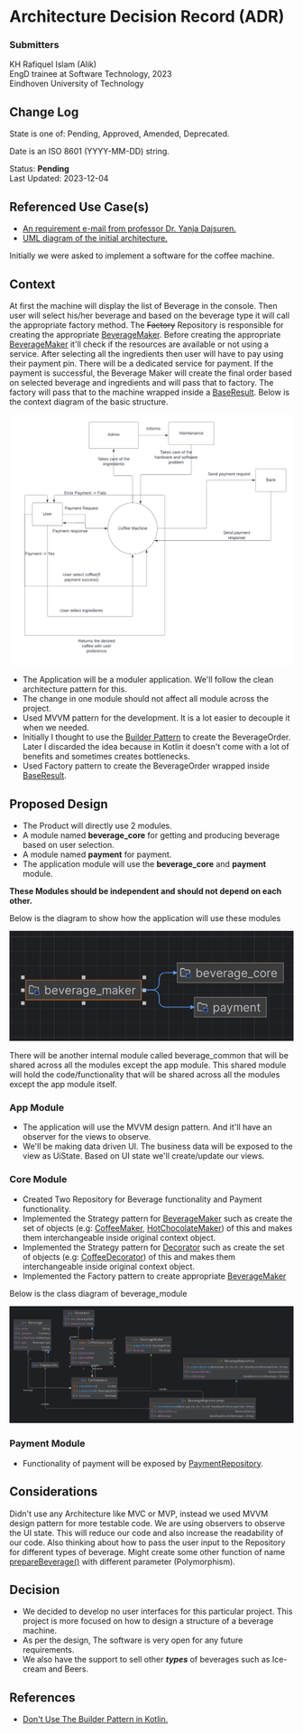 # Architecture Decision Record (ADR)
### Submitters

KH Rafiquel Islam (Alik) <br>
EngD trainee at Software Technology, 2023 <br>
Eindhoven University of Technology

## Change Log

State is one of: Pending, Approved, Amended, Deprecated.

Date is an ISO 8601 (YYYY-MM-DD) string.

Status: **Pending** <br>
Last Updated: 2023-12-04

## Referenced Use Case(s)

- [An requirement e-mail from professor Dr. Yanja Dajsuren.](https://www.google.com)
- [UML diagram of the initial architecture.](assets/context_diagram.png)

Initially we were asked to implement a software for the coffee machine. 

## Context

At first the machine will display the list of Beverage in the console. 
Then user will select his/her beverage and based on the beverage type it will call the appropriate factory method. 
The ~~Factory~~ Repository is responsible for creating the appropriate [BeverageMaker](beverage_core/src/common/BeverageMaker.kt). 
Before creating the appropriate [BeverageMaker](beverage_core/src/common/BeverageMaker.kt) it'll check if the resources are available or not using a service. 
After selecting all the ingredients then user will have to pay using their payment pin. There will be a dedicated service for payment.
If the payment is successful, the Beverage Maker will create the final order based on selected beverage and ingredients and will pass that to factory. 
The factory will pass that to the machine wrapped inside a [BaseResult](beverage_common/src/BaseResult.kt). Below is the context diagram of the basic structure.

<img src="assets/context_diagram.png" alt="Context Diagram"/>

- The Application will be a moduler application. We'll follow the clean architecture pattern for this.
- The change in one module should not affect all module across the project.
- Used MVVM pattern for the development. It is a lot easier to decouple it when we needed.
- Initially I thought to use the [Builder Pattern](https://refactoring.guru/design-patterns/builder) to create the BeverageOrder. Later I discarded the idea because in Kotlin it doesn't come with a lot of benefits and sometimes creates bottlenecks.
- Used Factory pattern to create the BeverageOrder wrapped inside [BaseResult](beverage_common/src/BaseResult.kt).

## Proposed Design

- The Product will directly use 2 modules. 
- A module named **beverage_core** for getting and producing beverage based on user selection.
- A module named **payment** for payment.
- The application module will use the **beverage_core** and **payment** module.

**These Modules should be independent and should not depend on each other.**

Below is the diagram to show how the application will use these modules

<img src="assets/module_relationship.png" alt="class diagram"/>

There will be another internal module called beverage_common that will be shared across all the modules except the app module. This shared module will hold the code/functionality that will be shared across all the modules except the app module itself.

  ### App Module
- The application will use the MVVM design pattern. And it'll have an observer for the views to observe.
- We'll be making data driven UI. The business data will be exposed to the view as UiState. Based on UI state we'll create/update our views.

 ### Core Module
- Created Two Repository for Beverage functionality and Payment functionality. 
- Implemented the Strategy pattern for [BeverageMaker](beverage_core/src/common/BeverageMaker.kt) such as create the set of objects (e.g: [CoffeeMaker](beverage_core/src/coffee/CoffeeMaker.kt), [HotChocolateMaker](beverage_core/src/chocolate/HotChocolateMaker.kt)) of this and makes them interchangeable inside original context object.
- Implemented the Strategy pattern for [Decorator](beverage_core/src/common/data/Decorator.kt) such as create the set of objects (e.g: [CoffeeDecorator](beverage_core/src/coffee/CoffeeDecorator.kt)) of this and makes them interchangeable inside original context object.
- Implemented the Factory pattern to create appropriate [BeverageMaker](beverage_core/src/common/BeverageMaker.kt)

Below is the class diagram of beverage_module

<img src="assets/coffee_core_class_diagram.png" alt="class diagram"/>

  ### Payment Module
- Functionality of payment will be exposed by [PaymentRepository](payment/src/PaymentRepository.kt).

## Considerations

Didn't use any Architecture like MVC or MVP, instead we used MVVM design pattern for more testable code. 
We are using observers to observe the UI state. This will reduce our code and also increase the readability of our code. 
Also thinking about how to pass the user input to the Repository for different types of beverage. 
Might create some other function of name [prepareBeverage()](beverage_core/src/common/BeverageRepository.kt) with different parameter (Polymorphism).

## Decision

- We decided to develop no user interfaces for this particular project. This project is more focused on how to design a structure of a beverage machine.
- As per the design, The software is very open for any future requirements. 
- We also have the support to sell other _**types**_ of beverages such as Ice-cream and Beers. 

## References
- [Don't Use The Builder Pattern in Kotlin.](https://backendhance.com/en/blog/2021/dont-use-builder-in-kotlin/)




